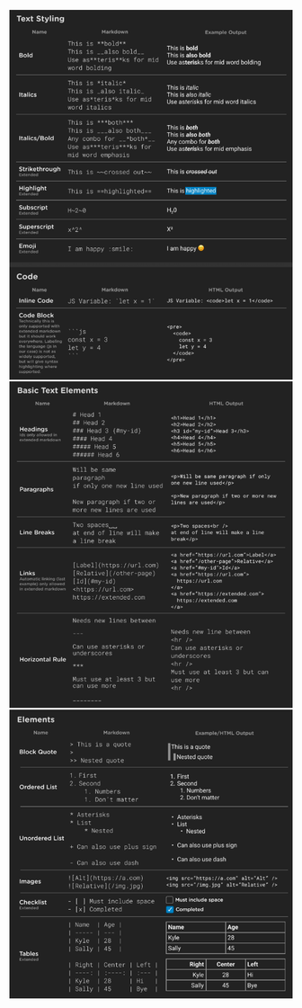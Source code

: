 ![Alt text](assets/md%20cheatsheet%201.png)
![Alt text](assets/md%20cheatsheet%202.png)
![Alt text](assets/md%20cheatsheet%203.png)
